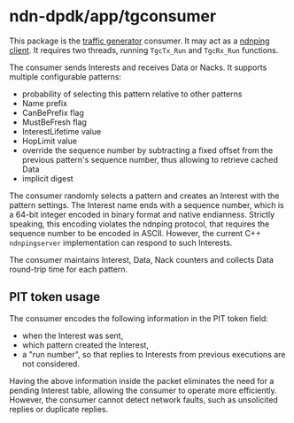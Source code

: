 # ndn-dpdk/app/tgconsumer

This package is the [traffic generator](../tg) consumer.
It may act as a [ndnping client](https://github.com/named-data/ndn-tools/blob/ndn-tools-0.7.1/tools/ping/README.md#ndnping-protocol).
It requires two threads, running `TgcTx_Run` and `TgcRx_Run` functions.

The consumer sends Interests and receives Data or Nacks.
It supports multiple configurable patterns:

* probability of selecting this pattern relative to other patterns
* Name prefix
* CanBePrefix flag
* MustBeFresh flag
* InterestLifetime value
* HopLimit value
* override the sequence number by subtracting a fixed offset from the previous pattern's sequence number, thus allowing to retrieve cached Data
* implicit digest

The consumer randomly selects a pattern and creates an Interest with the pattern settings.
The Interest name ends with a sequence number, which is a 64-bit integer encoded in binary format and native endianness.
Strictly speaking, this encoding violates the ndnping protocol, that requires the sequence number to be encoded in ASCII.
However, the current C++ `ndnpingserver` implementation can respond to such Interests.

The consumer maintains Interest, Data, Nack counters and collects Data round-trip time for each pattern.

## PIT token usage

The consumer encodes the following information in the PIT token field:

* when the Interest was sent,
* which pattern created the Interest,
* a "run number", so that replies to Interests from previous executions are not considered.

Having the above information inside the packet eliminates the need for a pending Interest table, allowing the consumer to operate more efficiently.
However, the consumer cannot detect network faults, such as unsolicited replies or duplicate replies.
